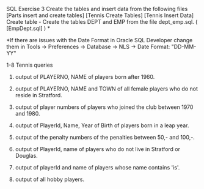 SQL Exercise 3
Create the tables and insert data from the following files [Parts insert and create tables] [Tennis Create Tables] [Tennis Insert Data] Create table - Create the tables DEPT and EMP from the file dept_emp.sql. ( [EmpDept.sql] ) *

*If there are issues with the Date Format in Oracle SQL Developer change them in Tools -> Preferences -> Database -> NLS -> Date Format: "DD-MM-YY"

1-8 Tennis queries
1. output of PLAYERNO, NAME of players born after 1960.

2. output of PLAYERNO, NAME and TOWN of all female players who do not reside in Stratford.

3. output of player numbers of players who joined the club between 1970 and 1980.

4. output of PlayerId, Name, Year of Birth of players born in a leap year.

5. output of the penalty numbers of the penalties between 50,- and 100,-.

6. output of PlayerId, name of players who do not live in Stratford or Douglas.

7. output of playerId and name of players whose name contains 'is'.

8. output of all hobby players.